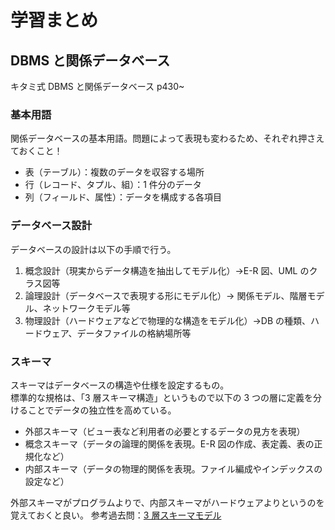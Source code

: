 # 学習まとめ

## DBMS と関係データベース

キタミ式 DBMS と関係データベース p430~

### 基本用語

関係データベースの基本用語。問題によって表現も変わるため、それぞれ押さえておくこと！

- 表（テーブル）：複数のデータを収容する場所
- 行（レコード、タプル、組）：1 件分のデータ
- 列（フィールド、属性）：データを構成する各項目

### データベース設計

データベースの設計は以下の手順で行う。

1. 概念設計（現実からデータ構造を抽出してモデル化）→E-R 図、UML のクラス図等
2. 論理設計（データベースで表現する形にモデル化）→ 関係モデル、階層モデル、ネットワークモデル等
3. 物理設計（ハードウェアなどで物理的な構造をモデル化）→DB の種類、ハードウェア、データファイルの格納場所等

### スキーマ

スキーマはデータベースの構造や仕様を設定するもの。  
標準的な規格は、「3 層スキーマ構造」というもので以下の 3 つの層に定義を分けることでデータの独立性を高めている。

- 外部スキーマ（ビュー表など利用者の必要とするデータの見方を表現）
- 概念スキーマ（データの論理的関係を表現。E-R 図の作成、表定義、表の正規化など）
- 内部スキーマ（データの物理的関係を表現。ファイル編成やインデックスの設定など）

外部スキーマがプログラムよりで、内部スキーマがハードウェアよりというのを覚えておくと良い。
参考過去問：[3 層スキーマモデル](https://www.ap-siken.com/kakomon/04_haru/q27.html)
